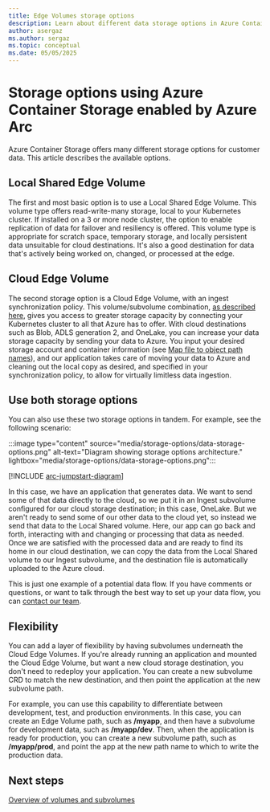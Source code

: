 ```yaml
---
title: Edge Volumes storage options
description: Learn about different data storage options in Azure Container Storage enabled by Azure Arc.
author: asergaz
ms.author: sergaz
ms.topic: conceptual
ms.date: 05/05/2025
---
```


# Storage options using Azure Container Storage enabled by Azure Arc

Azure Container Storage offers many different storage options for customer data. This article describes the available options.

## Local Shared Edge Volume

The first and most basic option is to use a Local Shared Edge Volume. This volume type offers read-write-many storage, local to your Kubernetes cluster. If installed on a 3 or more node cluster, the option to enable replication of data for failover and resiliency is offered. This volume type is appropriate for scratch space, temporary storage, and locally persistent data unsuitable for cloud destinations. It's also a good destination for data that's actively being worked on, changed, or processed at the edge.

## Cloud Edge Volume

The second storage option is a Cloud Edge Volume, with an ingest synchronization policy. This volume/subvolume combination, [as described here](cloud-ingest-edge-volume-configuration.md), gives you access to greater storage capacity by connecting your Kubernetes cluster to all that Azure has to offer. With cloud destinations such as Blob, ADLS generation 2, and OneLake, you can increase your data storage capacity by sending your data to Azure. You input your desired storage account and container information (see [Map file to object path names](map-names.md)), and our application takes care of moving your data to Azure and cleaning out the local copy as desired, and specified in your synchronization policy, to allow for virtually limitless data ingestion.

## Use both storage options

You can also use these two storage options in tandem. For example, see the following scenario:

:::image type="content" source="media/storage-options/data-storage-options.png" alt-text="Diagram showing storage options architecture." lightbox="media/storage-options/data-storage-options.png":::

[!INCLUDE [arc-jumpstart-diagram](~/reusable-content/ce-skilling/azure/includes/arc-jumpstart-diagram.md)]

In this case, we have an application that generates data. We want to send some of that data directly to the cloud, so we put it in an Ingest subvolume configured for our cloud storage destination; in this case, OneLake. But we aren't ready to send some of our other data to the cloud yet, so instead we send that data to the Local Shared volume. Here, our app can go back and forth, interacting with and changing or processing that data as needed. Once we are satisfied with the processed data and are ready to find its home in our cloud destination, we can copy the data from the Local Shared volume to our Ingest subvolume, and the destination file is automatically uploaded to the Azure cloud.

This is just one example of a potential data flow. If you have comments or questions, or want to talk through the best way to set up your data flow, you can [contact our team](mailto:Edge-Cache-PM@microsoft.com).

## Flexibility

You can add a layer of flexibility by having subvolumes underneath the Cloud Edge Volumes. If you're already running an application and mounted the Cloud Edge Volume, but want a new cloud storage destination, you don't need to redeploy your application. You can create a new subvolume CRD to match the new destination, and then point the application at the new subvolume path.

For example, you can use this capability to differentiate between development, test, and production environments. In this case, you can create an Edge Volume path, such as **/myapp**, and then have a subvolume for development data, such as **/myapp/dev**. Then, when the application is ready for production, you can create a new subvolume path, such as **/myapp/prod**, and point the app at the new path name to which to write the production data.

## Next steps

[Overview of volumes and subvolumes](volumes-subvolumes.md)
